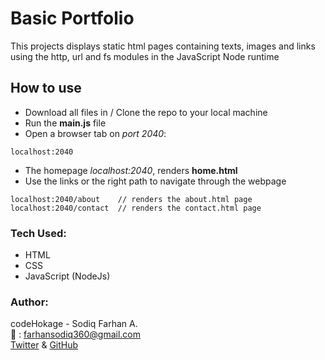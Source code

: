 # Basic Portfolio
This projects displays static html pages containing texts, images and links using the http, url and fs modules in the JavaScript Node runtime

## How to use
- Download all files in / Clone the repo to your local machine
- Run the **main.js** file
- Open a browser tab on *port 2040*:
```
localhost:2040
```
- The homepage *localhost:2040*, renders **home.html**
- Use the links or the right path to navigate through the webpage
```
localhost:2040/about    // renders the about.html page
localhost:2040/contact  // renders the contact.html page
```

### Tech Used:
- HTML
- CSS
- JavaScript (NodeJs)

### Author: 
codeHokage - Sodiq Farhan A.<br>
:email: : farhansodiq360@gmail.com <br>
[Twitter](https://twitter.com/sodiqfarhan) & [GitHub](https://github.com/codeHokage1)
